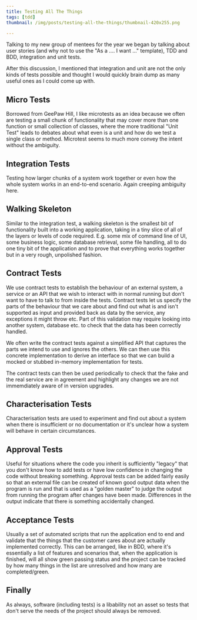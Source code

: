 ```yaml
---
title: Testing All The Things
tags: [tdd]
thumbnail: /img/posts/testing-all-the-things/thumbnail-420x255.png

---
```


Talking to my new group of mentees for the year we began by talking about user stories (and why
not to use the "As a .... I want ..." template), TDD and BDD, integration and unit tests.

After this discussion, I mentioned that integration and unit are not the only kinds of tests possible
and thought I would quickly brain dump as many useful ones as I could come up with.

## Micro Tests

Borrowed from GeePaw Hill, I like microtests as an idea because we often are testing a small chunk of
functionality that may cover more than one function or small collection of classes, where the
more traditional "Unit Test" leads to debates about what even is a unit and how do we test a single
class or method. Microtest seems to much more convey the intent without the ambiguity.

## Integration Tests

Testing how larger chunks of a system work together or even how the whole system works in an end-to-end
scenario. Again creeping ambiguity here.

## Walking Skeleton

Similar to the integration test, a walking skeleton is the smallest bit of functionality built into a working
application, taking in a tiny slice of all of the layers or levels of code required. E.g. some mix of command line
of UI, some business logic, some database retrieval, some file handling, all to do one tiny bit of the application
and to prove that everything works together but in a very rough, unpolished fashion.

## Contract Tests

We use contract tests to establish the behaviour of an external system, a service or an API that we wish
to interact with in normal running but don't want to have to talk to from inside the tests. Contract tests
let us specify the parts of the behaviour that we care about and find out what is and isn't supported as input
and provided back as data by the service, any exceptions it might throw etc. Part of this validation may require
looking into another system, database etc. to check that the data has been correctly handled.

We often write the contract tests against a simplified API that captures the parts we intend to use and ignores
the others. We can then use this concrete implementation to derive an interface so that we can build a mocked or
stubbed in-memory implementation for tests.

The contract tests can then be used periodically to check that the fake and the real service are in agreement and
highlight any changes we are not immemdiately aware of in version upgrades.

## Characterisation Tests

Characterisation tests are used to experiment and find out about a system when there is insufficient or no documentation
or it's unclear how a system will behave in certain circumstances.

## Approval Tests

Useful for situations where the code you inherit is sufficiently "legacy" that you don't know how to add tests or have
low confidence in changing the code without breaking something. Approval tests can be added fairly easily so that an
external file can be created of known good output data when the program is run and that is used as a "golden master"
to judge the output from running the program after changes have been made. Differences in the output indicate that
there is something accidentally changed.

## Acceptance Tests

Usually a set of automated scripts that run the application end to end and validate that the things that the customer cares
about are actually implemented correctly. This can be arranged, like in BDD, where it's essentially a list of features and
scenarios that, when the application is finished, will all show green passing status and the project can be tracked by
how many things in the list are unresolved and how many are completed/green.

## Finally

As always, software (including tests) is a libability not an asset so tests that don't serve the needs of the project
should always be removed.

